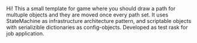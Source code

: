 Hi!
This a small template for game where you should draw a path for multuple objects and they are moved once every path set.
It uses StateMachine as infrastructure architecture pattern, and scriptable objects with serializible dictionaries as config-objects.
Developed as test rask for job application.
